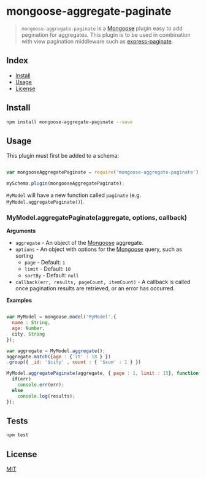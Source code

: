 # mongoose-aggregate-paginate

> `mongoose-aggregate-paginate` is a [Mongoose][mongoose] plugin easy to add pegination for aggregates.  This plugin is to be used in combination with view pagination middleware such as [express-paginate](https://github.com/niftylettuce/express-paginate).   

## Index
* [Install](#install)
* [Usage](#usage)
* [License](#license)

## Install

```bash
npm install mongoose-aggregate-paginate --save
```
## Usage

This plugin must first be added to a schema:

```js

var mongooseAggregatePaginate = require('mongoose-aggregate-paginate');

mySchema.plugin(mongooseAggregatePaginate);

```

`MyModel` will have a new function called `paginate` (e.g. `MyModel.aggregatePaginate()`).

### MyModel.aggregatePaginate(aggregate, options, callback)

**Arguments**

* `aggregate` - An object of the [Mongoose][mongoose] aggregate.
* `options` - An object with options for the [Mongoose][mongoose] query, such as sorting
  - `page` - Default: `1`
  - `limit` - Default: `10`
  - `sortBy` - Default: `null`
* `callback(err, results, pageCount, itemCount)` - A callback is called once pagination results are retrieved, or an error has occurred.

**Examples**

```js

var MyModel = mongoose.model('MyModel',{
  name : String,
  age: Number,
  city, String
});

var aggregate = MyModel.aggregate();
aggregate.match({age : {'lt' : 18 } })
.group({ _id: '$city' , count : { '$sum' : 1 } })

MyModel.aggregatePaginate(aggregate, { page : 1, limit : 15}, function(err, results, pageCount, count) {
  if(err) 
    console.err(err);
  else 
    console.log(results);
});

```
## Tests

```js
npm test
```
## License
[MIT][license-url]

[mongoose]: http://mongoosejs.com
[license-image]: http://img.shields.io/badge/license-MIT-blue.svg?style=flat
[license-url]: LICENSE